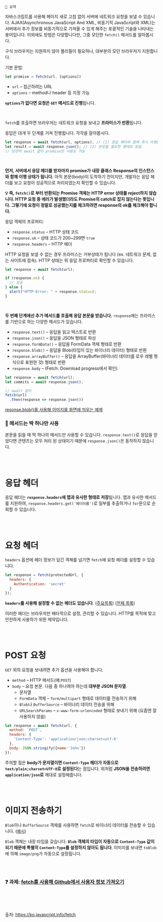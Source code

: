 ```
📍 요약
```

자바스크립트를 사용해 페이지 새로 고침 없이 서버에 네트워크 요청을 보낼 수 있습니다. AJAX(Asynchronous JavaScript And XML, 비동기적 JavaScript와 XML)는 서버에서 추가 정보를 비동기적으로 가져올 수 있게 해주는 포괄적인 기술을 나타내는 용어입니다. 이외에도 방법은 다양합니다만, 그중 모던한 `fetch()` 메서드를 알아봅시다.

구식 브라우저는 지원하지 않아 폴리필이 필요하나, 대부분의 모던 브라우저가 지원합니다.

기본 문법:

```js
let promise = fetch(url, [options])
```

- `url` – 접근하려는 URL
- `options` – method나 header 등 지정 가능

**`options`가 없다면 요청은 `GET` 메서드로 진행**됩니다.

<br>

`fetch`를 호출하면 브라우저는 네트워크 요청을 보내고 **프라미스가 반환**됩니다.

응답은 대개 두 단계를 거쳐 진행됩니다. 각각을 알아봅시다.

```js
let response = await fetch(url, options); // (1) 응답 헤더와 함께 즉시 이행됨
let result = await response.json(); // (2) 본문을 필요한 형태로 읽음
// 당연히 await 없이 promise만 사용도 가능
```

<br>

**먼저, 서버에서 응답 헤더를 받자마자 promise가 내장 클래스 Response의 인스턴스와 함께 이행 상태가 됩니다.** 아직 본문(body)이 도착하기 전이지만, 개발자는 응답 헤더를 보고 요청이 성공적으로 처리되었는지 확인할 수 있습니다.

**💡 즉, `fetch()`로 부터 반환되는 Promise 객체는 HTTP error 상태를 reject하지 않습니다. HTTP 요청 중 에러가 발생했더라도 Promise의 catch로 잡지 않는다는 뜻입니다. 그렇기에 요청이 정말로 성공했는지를 체크하려면 response의 ok를 체크해야 합니다.**

응답 객체의 프로퍼티:

- `response.status` – HTTP 상태 코드
- `response.ok` – 상태 코드가 200~299면 `true`
- `response.headers` – HTTP 헤더

HTTP 요청을 보낼 수 없는 경우 프라미스는 거부상태가 됩니다 (ex. 네트워크 문제, 없는 사이트에 접속). HTTP 상태는 위 응답 프로퍼티로 확인할 수 있습니다.

```js
let response = await fetch(url);

if (response.ok) { 
  // 성공
} else {
  alert("HTTP-Error: " + response.status);
}
```

<br>

**두 번째 단계에선 추가 메서드를 호출해 응답 본문을 받습니다.** `response`에는 프라미스를 기반으로 하는 다양한 메서드가 있습니다.

- `response.text()` – 응답을 읽고 텍스트로 반환
- `response.json()` – 응답을 JSON 형태로 파싱
- `response.formData()` – 응답을 FormData 객체 형태로 반환
- `response.blob()` – 응답을 Blob(타입이 있는 바이너리 데이터) 형태로 반환
- `response.arrayBuffer()` – 응답을 ArrayBuffer(바이너리 데이터를 로우 레벨 형식으로 표현한 것) 형태로 반환
- `response.body` – (Fetch: Download progress에서 확인)

```js
let response = await fetch(url);
let commits = await response.json();

// await 없이
fetch(url)
  .then(response => response.json())
```

[resonse.blob()를 사용해 이미지를 화면에 띄우는 예제](https://ko.javascript.info/fetch#:~:text=%EC%97%90%EC%84%9C%20%EC%82%B4%ED%8E%B4%EB%B3%BC%20%EC%88%98-,%EC%9E%88%EC%8A%B5%EB%8B%88%EB%8B%A4,-.)

### 🚨 메서드는 딱 하나만 사용

본문을 읽을 때 딱 하나의 메서드만 사용할 수 있습니다. `response.text()`로 응답을 얻었다면 콘텐츠는 모두 처리 된 상태이기 때문에 `response.json()`은 동작하지 않습니다.

<br><br>

# 응답 헤더

응답 헤더는 **`response.headers`에 맵과 유사한 형태로 저장**됩니다. 맵과 유사한 메서드를 지원하여, `response.headers.get('헤더이름')`로 일부를 추출하거나 `for`문으로 순회할 수 있습니다.

<br><br>

# 요청 헤더

`headers` 옵션에 헤더 정보가 담긴 객체를 넘기면 `fetch`에 요청 헤더를 설정할 수 있습니다.

```js
let response = fetch(protectedUrl, {
  headers: {
    Authentication: 'secret'
  }
});
```

**`headers`를 사용해 설정할 수 없는 헤더도 있습니다**. ([주요목록](https://ko.javascript.info/fetch#:~:text=Accept%2DCharset%2C,Sec%2D*)) 
([전체 목록](https://fetch.spec.whatwg.org/#forbidden-header-name))

이러한 헤더는 브라우저만 배타적으로 설정, 관리할 수 있습니다. HTTP를 목적에 맞고 안전하게 사용하기 위한 제약입니다.

<br><br>

# POST 요청

`GET` 외의 요청을 보내려면 추가 옵션을 사용해야 합니다.

- `method` – HTTP 메서드(예:`POST`)
- `body` – 요청 본문. 다음 중 하나여야 하는데 **대부분 JSON 문자열**.
  - 문자열
  - `FormData` 객체 – `form/multipart` 형태로 데이터를 전송하기 위해
  - `Blob`나 `BufferSource` – 바이너리 데이터 전송을 위해
  - `URLSearchParams` – `x-www-form-urlencoded` 형태로 보내기 위해 (요즘엔 잘 사용하지 않음)

```js
let response = await fetch(url, {
  method: 'POST',
  headers: {
    'Content-Type': 'application/json;charset=utf-8'
  },
  body: JSON.stringify({name:'John'})
});
```

주의할 점은 **body가 문자열이면 `Content-Type` 헤더가 자동으로 `text/plain;charset=UTF-8`로 설정된다**는 점입니다. 위처럼 **JSON을 전송하려면 `application/json`로** 제대로 설정해줍니다.

<br><br>

# 이미지 전송하기

`Blob`이나 `BufferSource` 객체를 사용하면 `fetch`로 바이너리 데이터를 전송할 수 있습니다. ([예시](https://ko.javascript.info/fetch#:~:text=%EB%88%8C%EB%9F%AC%20%EC%9D%B4%EB%AF%B8%EC%A7%80%EB%A5%BC%20%EC%84%9C%EB%B2%84%EC%97%90-,%EC%A0%84%EC%86%A1%ED%95%B4%EB%B3%B4%EA%B2%A0%EC%8A%B5%EB%8B%88%EB%8B%A4,-.))

`Blob` 객체는 내장 타입을 갖습니다. **`Blob` 객체의 타입이 자동으로 `Content-Type` 값이 되기 때문에 특별히 `Content-Type`를 설정하지 않아도 됩니다**. 이미지를 보내면 `toBlob`에 의해 `image/png`가 자동으로 설정됩니다.

<br><br>

### ❓ 과제: [fetch를 사용해 Github에서 사용자 정보 가져오기](https://ko.javascript.info/fetch#ref-1367)

<br><br><br>

출처: https://ko.javascript.info/fetch
